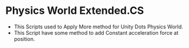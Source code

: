 # Physics World Extended.CS
- This Scripts used to Apply More method for Unity Dots Physics World.
- This Script  have some method to add Constant acceleration force at position.

